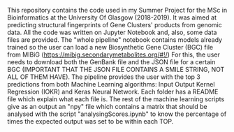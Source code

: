 This repository contains the code used in my Summer Project for the MSc in Bioinformatics at the University Of Glasgow (2018-2019).
It was aimed at predicting structural fingerprints of Gene Clusters' products from genomic data.
All the code was written on Jupyter Notebook and, also, some data files are provided.
The "whole pipeline" notebook contains models already trained so the user can load a new Biosynthetic Gene Cluster (BGC) file from MIBiG (https://mibig.secondarymetabolites.org/#!/)
For this, the user needs to download both the GenBank file and the JSON file for a certain BGC (IMPORTANT THAT THE JSON FILE CONTAINS A SMILE STRING, NOT ALL OF THEM HAVE). The pipeline provides the user with the top 3 predictions from both  Machine Learning algorithms: Input Output Kernel Regression (IOKR) and Keras Neural Network.
Each folder has a README file which explain what each file is.
The rest of the machine learning scripts give as an output an "npy" file which contains a matrix that should be analysed with the script "analysingScores.ipynb" to know the percentage of times the expected output was set to be within each TOP.
